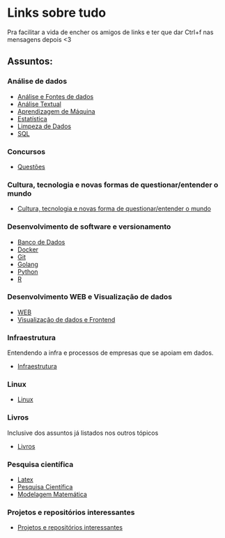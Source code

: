 # Links sobre tudo
Pra facilitar a vida de encher os amigos de links e ter que dar Ctrl+f nas mensagens depois <3

## Assuntos:

### Análise de dados

- [Análise e Fontes de dados](https://github.com/Lorenaps/links-sobre-tudo/blob/master/arquivos/analise_e_fonte_dados.md)
- [Análise Textual](https://github.com/Lorenaps/links-sobre-tudo/blob/master/arquivos/analise_textual.md)
- [Aprendizagem de Máquina](https://github.com/Lorenaps/links-sobre-tudo/blob/master/arquivos/aprendizagem_maquina.md)
- [Estatística](https://github.com/Lorenaps/links-sobre-tudo/blob/master/arquivos/estatistica.md)
- [Limpeza de Dados](https://github.com/Lorenaps/links-sobre-tudo/blob/master/arquivos/limpeza_de_dados.md)
- [SQL](https://github.com/Lorenaps/links-sobre-tudo/blob/master/arquivos/sql.md)

### Concursos

- [Questões](https://github.com/Lorenaps/links-sobre-tudo/blob/master/arquivos/questoes_concursos.md)

### Cultura, tecnologia e novas formas de questionar/entender o mundo

- [Cultura, tecnologia e novas forma de questionar/entender o mundo](https://github.com/Lorenaps/links-sobre-tudo/blob/master/arquivos/cultura.md)

### Desenvolvimento de software e versionamento

- [Banco de Dados](https://github.com/Lorenaps/links-sobre-tudo/blob/master/arquivos/banco_de_dados.md)
- [Docker](https://github.com/Lorenaps/links-sobre-tudo/blob/master/arquivos/docker.md)
- [Git](https://github.com/Lorenaps/links-sobre-tudo/blob/master/arquivos/git.md)
- [Golang](https://github.com/Lorenaps/links-sobre-tudo/blob/master/arquivos/go.md)
- [Python](https://github.com/Lorenaps/links-sobre-tudo/blob/master/arquivos/python.md)
- [R](https://github.com/Lorenaps/links-sobre-tudo/blob/master/arquivos/r.md)

### Desenvolvimento WEB e Visualização de dados

- [WEB](https://github.com/Lorenaps/links-sobre-tudo/blob/master/arquivos/web.md)
- [Visualização de dados e Frontend](https://github.com/Lorenaps/links-sobre-tudo/blob/master/arquivos/visualizacao.md)

### Infraestrutura
Entendendo a infra e processos de empresas que se apoiam em dados.

- [Infraestrutura](https://github.com/Lorenaps/links-sobre-tudo/blob/master/arquivos/infraestrutura.md)

### Linux

- [Linux](https://github.com/Lorenaps/links-sobre-tudo/blob/master/arquivos/linux.md)

### Livros
Inclusive dos assuntos já listados nos outros tópicos

- [Livros](https://github.com/Lorenaps/links-sobre-tudo/blob/master/arquivos/livros.md)

### Pesquisa científica

- [Latex](https://github.com/Lorenaps/links-sobre-tudo/blob/master/arquivos/latex.md)
- [Pesquisa Científica](https://github.com/Lorenaps/links-sobre-tudo/blob/master/arquivos/pesquisa_cientifica.md)
- [Modelagem Matemática](https://github.com/Lorenaps/links-sobre-tudo/blob/master/arquivos/modelagem_matematica.md)

### Projetos e repositórios interessantes

- [Projetos e repositórios interessantes](https://github.com/Lorenaps/links-sobre-tudo/blob/master/arquivos/projetos_interessantes.md)

